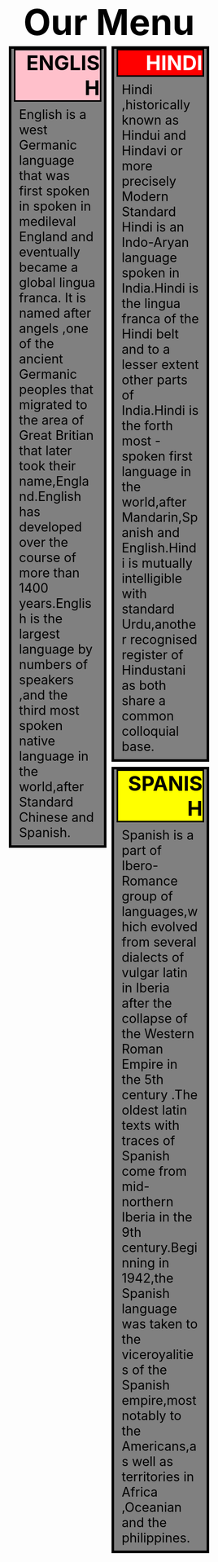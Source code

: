 <!DOCTYPE html>
<html>
<head>
<meta http-equiv="Content-Type" content="text/html; charset=UTF-8">
<meta name="viewport" content="width=device-width, initial-scale=1">
<title> Our Menu</title>
</head>

<body>

<h1>Our Menu</h1>
<div class="row">

<div class="col-lg-4 col-md-6 col-sm-12" id="container2">
<section>  
<h2>ENGLISH</h2>
<p>English is a west Germanic language that was first spoken in spoken in medileval England and eventually became a global lingua franca. It is named after angels ,one of the ancient Germanic peoples that migrated to the area of Great Britian that later took their name,England.English has developed over the course of more than 1400 years.English is the largest language by numbers of speakers ,and the third most spoken native language in the world,after Standard Chinese and Spanish.</p>
</section>
</div>
<div class="col-lg-4 col-md-6 col-sm-12" id="container3">
<section>
<h3>HINDI</h3>
<p>Hindi ,historically known as Hindui and Hindavi or more precisely Modern Standard Hindi is an Indo-Aryan language spoken in India.Hindi is the lingua franca of the Hindi belt and to a lesser extent other parts of India.Hindi is the forth most -spoken first language in the world,after Mandarin,Spanish and English.Hindi is mutually intelligible with standard Urdu,another recognised register of Hindustani as both share a common colloquial base.</p>
</section>
</div>

<div class="col-lg-4 col-md-6 col-sm-12" id="container4">
<section>  
<h4>SPANISH</h4>
<p>Spanish is a part of Ibero-Romance group of languages,which evolved from several dialects of vulgar latin in Iberia after the collapse of the Western Roman Empire in the 5th century .The oldest latin texts with traces of Spanish come from mid-northern Iberia in the 9th century.Beginning in 1942,the Spanish language was taken to the viceroyalities of the Spanish empire,most notably to the Americans,as well as territories in Africa ,Oceanian and the philippines.</p>
</section>
</div>
</div>
</body>
</html>




<style type="text/css">
	
.container { position: relative; top: 20px; border-width: 5px; border-style: solid; border-color: black; margin: 15px; background: grey; padding: 0px 20px 20px; }

h1 { color: black; font-size: 70px; text-align: center; }

h2 { color: black; font-size: 40px; background: pink; text-align: right; margin: 0px; border: solid black; }

p { font-size: 25px; color: black; padding: 10px; margin: 0px; }

h3 { color: white; font-size: 40px; background: red; text-align: right; margin: 0px; border: solid black; }

h4 { color: black; font-size: 40px; background: yellow; text-align: right; margin: 0px; border: solid black; }

.row { width: 100%; margin-left: 0px; margin-right: 0px; }

@media (min-width: 992px) {
  .col-lg-1, .col-lg-2, .col-lg-3, .col-lg-4, .col-lg-5, .col-lg-6, .col-lg-7, .col-lg-8, .col-lg-9, .col-lg-10, .col-lg-11, .col-lg-12 { float: left; }
  .col-lg-1 { width: 8.33%; }
  .col-lg-2 { width: 16.66%; }
  .col-lg-3 { width: 25%; }
  .col-lg-4 { width: 33.33%; }
  .col-lg-5 { width: 41.66%; }
  .col-lg-6 { width: 50%; }
  .col-lg-7 { width: 58.33%; }
  .col-lg-8 { width: 66.66%; }
  .col-lg-9 { width: 74.99%; }
  .col-lg-10 { width: 83.33%; }
  .col-lg-11 { width: 91.66%; }
  .col-lg-12 { width: 100%; }
}

@media (max-width: 991px) and (min-width: 768px) {
  .col-md-1, .col-md-2, .col-md-3, .col-md-4, .col-md-5, .col-md-6, .col-md-7, .col-md-8, .col-md-9, .col-md-10, .col-md-11, .col-md-12 { float: left; }
  .col-md-1 { width: 8.33%; }
  .col-md-2 { width: 16.66%; }
  .col-md-3 { width: 25%; }
  .col-md-4 { width: 33.33%; }
  .col-md-5 { width: 41.66%; }
  .col-md-6 { width: 50%; }
  .col-md-7 { width: 58.33%; }
  .col-md-8 { width: 66.66%; }
  .col-md-9 { width: 74.99%; }
  .col-md-10 { width: 83.33%; }
  .col-md-11 { width: 91.66%; }
  .col-md-12 { width: 100%; }
}

@media (max-width: 767px) {
  .col-sm-1, .col-sm-2, .col-sm-3, .col-sm-4, .col-sm-5, .col-sm-6, .col-sm-7, .col-sm-8, .col-sm-9, .col-sm-10, .col-sm-11, .col-sm-12 { float: left; }
  .col-sm-1 { width: 8.33%; }
  .col-sm-2 { width: 16.66%; }
  .col-sm-3 { width: 25%; }
  .col-sm-4 { width: 33.33%; }
  .col-sm-5 { width: 41.66%; }
  .col-sm-6 { width: 50%; }
  .col-sm-7 { width: 58.33%; }
  .col-sm-8 { width: 66.66%; }
  .col-sm-9 { width: 74.99%; }
  .col-sm-10 { width: 83.33%; }
  .col-sm-11 { width: 91.66%; }
  .col-sm-12 { width: 100%; }
}

* { box-sizing: border-box; margin: 0px; }

section { border: 5px solid black; margin: 5px; background-color: grey; padding-right: 5px; padding-left: 5px; }






</style>
